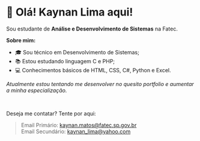 # 👋 Olá! Kaynan Lima aqui!</h2>

<!--
Adicionar os seguintes fatores quando estiver mais na ativa:

<a href="https://github.com/KaynanLima/github-readme-stats">
  <img height=200 align="center" src="https://github-readme-stats.vercel.app/api?username=KaynanLima&hide=contribs&show_icons=true&theme=tokyonight" />
</a>
<a href="https://github.com/KaynanLima/convoychat">
  <img height=165 align="center" src="https://github-readme-stats.vercel.app/api/top-langs/?username=KaynanLima&layout=compact&show_icons=true&theme=tokyonight&langs_count=8" />
</a>

<br><br>
-->

Sou estudante de **Análise e Desenvolvimento de Sistemas** na Fatec. <br>

<b>Sobre mim:</b>
- 🎓 Sou técnico em Desenvolvimento de Sistemas;
- 📚 Estou estudando linguagem C e PHP;
- 💻 Conhecimentos básicos de HTML, CSS, C#, Python e Excel.

_Atualmente estou tentando me desenvolver no quesito portfolio e aumentar a minha especialização._

<br>

Deseja me contatar? Tente por aqui:
> Email Primário: kaynan.matos@fatec.sp.gov.br <br>
> Email Secundário: kaynan_lima@yahoo.com
<br>


